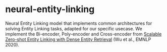 # neural-entity-linking

Neural Entity Linking model that implements common architectures for solving Entity Linking tasks, adapted for our specific usecase.
We implement the Bi-encoder, Poly-encoder and Cross-encoder from [Scalable Zero-shot Entity Linking with Dense Entity Retrieval](https://aclanthology.org/2020.emnlp-main.519) (Wu et al., EMNLP 2020).